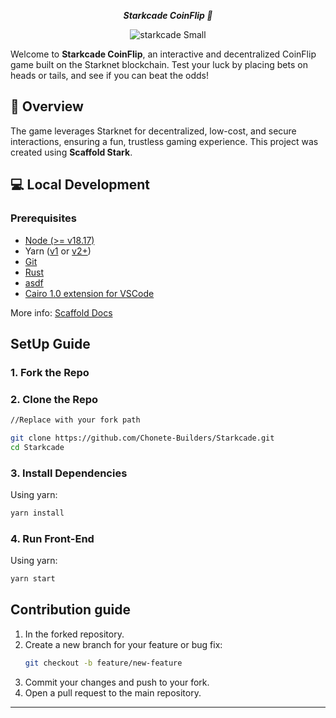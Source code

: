 
<div align="center">
  

  ***Starkcade CoinFlip 🎲***

![starkcade Small](https://github.com/user-attachments/assets/0516a744-d09f-48e0-aea4-fa17bd82bb81)

</div>



Welcome to **Starkcade CoinFlip**, an interactive and decentralized CoinFlip game built on the Starknet blockchain. Test your luck by placing bets on heads or tails, and see if you can beat the odds!

## 📝 Overview

The game leverages Starknet for decentralized, low-cost, and secure interactions, ensuring a fun, trustless gaming experience. This project was created using **Scaffold Stark**.


## 💻 Local Development

### Prerequisites


- [Node (>= v18.17)](https://nodejs.org/en/download/)
- Yarn ([v1](https://classic.yarnpkg.com/en/docs/install/) or [v2+](https://yarnpkg.com/getting-started/install))
- [Git](https://git-scm.com/downloads)
- [Rust](https://www.rust-lang.org/tools/install)
- [asdf](https://asdf-vm.com/guide/getting-started.html)
- [Cairo 1.0 extension for VSCode](https://marketplace.visualstudio.com/items?itemName=starkware.cairo1)

More info: [Scaffold Docs](https://docs.scaffoldstark.com/)

##  SetUp Guide 

### 1. Fork the Repo

### 2. Clone the Repo
```bash
//Replace with your fork path

git clone https://github.com/Chonete-Builders/Starkcade.git 
cd Starkcade
```

### 3. Install Dependencies


Using yarn:
```bash
yarn install
```
### 4. Run Front-End

Using yarn:
```bash
yarn start
```

## Contribution guide

1. In the forked repository.
2. Create a new branch for your feature or bug fix:
   ```bash
   git checkout -b feature/new-feature
   ```
3. Commit your changes and push to your fork.
4. Open a pull request to the main repository.

---